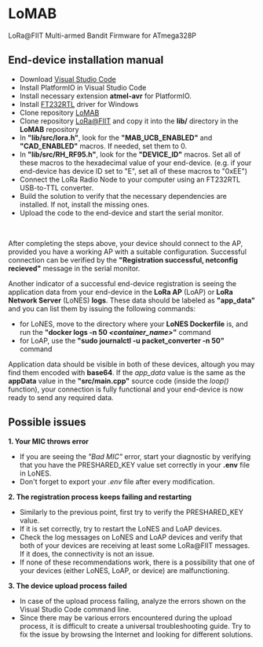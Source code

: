 # LoMAB
LoRa@FIIT Multi-armed Bandit  Firmware for ATmega328P

## End-device installation manual

- Download [Visual Studio Code](https://code.visualstudio.com/)
- Install PlatformIO in Visual Studio Code
- Install necessary extension **atmel-avr** for PlatformIO.
- Install [FT232RTL](https://ftdichip.com/drivers/vcp-drivers/) driver for Windows
- Clone repository [LoMAB](https://github.com/alexandervalach/LoMAB)
- Clone repository [LoRa@FIIT](https://github.com/loraalex/LoRaFIIT.git) and copy it into the **lib/** directory in the **LoMAB** repository
- In **"lib/src/lora.h"**, look for the **"MAB_UCB_ENABLED"** and **"CAD_ENABLED"** macros. If needed, set them to 0.
- In **"lib/src/RH_RF95.h"**, look for the **"DEVICE_ID"** macros. Set all of these macros to the hexadecimal value of your end-device. (e.g. if your end-device has device ID set to "E", set all of these macros to "0xEE")
- Connect the LoRa Radio Node to your computer using an FT232RTL USB-to-TTL converter.
- Build the solution to verify that the necessary dependencies are installed. If not, install the missing ones.
- Upload the code to the end-device and start the serial monitor.

&nbsp;

After completing the steps above, your device should connect to the AP, provided you have a working AP with a suitable configuration. Successful connection can be verified by the **"Registration successful, netconfig recieved"** message in the serial monitor.

Another indicator of a successful end-device registration is seeing the application data from your end-device in the **LoRa AP** (LoAP) or **LoRa Network Server** (LoNES) **logs**. These data should be labeled as **"app_data"** and you can list them by issuing the following commands:

- for LoNES, move to the directory where your **LoNES Dockerfile** is, and run the **"docker logs -n 50 *<container_name>*"** command
- for LoAP, use the **"sudo journalctl -u packet_converter -n 50"** command

Application data should be visible in both of these devices, altough you may find them encoded with **base64**. If the *app_data* value is the same as the **appData** value in the **"src/main.cpp"** source code (inside the *loop()* function), your connection is fully functional and your end-device is now ready to send any required data.

## Possible issues

**1. Your MIC throws error**
- If you are seeing the *"Bad MIC"* error, start your diagnostic by verifying that you have the PRESHARED_KEY value set correctly in your **.env** file in LoNES.
- Don't forget to export your *.env* file after every modification.

**2. The registration process keeps failing and restarting**
- Similarly to the previous point, first try to verify the PRESHARED_KEY value.
- If it is set correctly, try to restart the LoNES and LoAP devices.
- Check the log messages on LoNES and LoAP devices and verify that both of your devices are receiving at least some LoRa@FIIT messages. If it does, the connectivity is not an issue.
- If none of these recommendations work, there is a possibility that one of your devices (either LoNES, LoAP, or device) are malfunctioning.

**3. The device upload process failed**
- In case of the upload process failing, analyze the errors shown on the Visual Studio Code command line.
- Since there may be various errors encountered during the upload process, it is difficult to create a universal troubleshooting guide. Try to fix the issue by browsing the Internet and looking for different solutions. 
